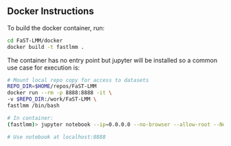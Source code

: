 ## Docker Instructions

To build the docker container, run:

```bash
cd FaST-LMM/docker
docker build -t fastlmm .
```

The container has no entry point but jupyter will be installed so
a common use case for execution is:

```bash
# Mount local repo copy for access to datasets
REPO_DIR=$HOME/repos/FaST-LMM
docker run --rm -p 8888:8888 -it \
-v $REPO_DIR:/work/FaST-LMM \
fastlmm /bin/bash

# In container:
(fastlmm)> jupyter notebook --ip=0.0.0.0 --no-browser --allow-root --NotebookApp.token=''

# Use notebook at localhost:8888
```
